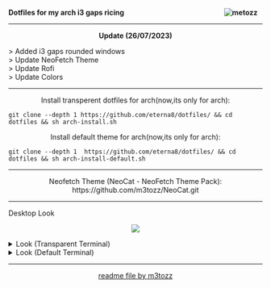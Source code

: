 <b><img src="https://hits.sh/github.com/eterna8/dotfiles.git.svg?label=views&color=fe7d37" alt="metozz" hspace="10"
 align="right" /> Dotfiles for my arch i3 gaps ricing</b>
 
--------------------------------------------------------------------------


<p align="center"> <b>Update (26/07/2023)</b></p>
> Added i3 gaps rounded windows <br>
> Update NeoFetch Theme <br>
> Update Rofi <br>
> Update Colors <br>

--------------------------------------------------------------------------

<p align="center">Install transperent dotfiles for arch(now,its only for arch):</p>

```
git clone --depth 1 https://github.com/eterna8/dotfiles/ && cd dotfiles && sh arch-install.sh
```

<p align="center">Install default theme for arch(now,its only for arch):</p>

```
git clone --depth 1  https://github.com/eterna8/dotfiles/ && cd dotfiles && sh arch-install-default.sh
```

--------------------------------------------------------------------------
<p align="center">Neofetch Theme (NeoCat - NeoFetch Theme Pack): https://github.com/m3tozz/NeoCat.git</p>

--------------------------------------------------------------------------
Desktop Look<br>

<p align="center"><img src="https://github.com/eterna8/dotfiles/assets/79897762/a067fe54-a0d0-4878-9c63-3dab4c37d492">


<br/>
<details>
<summary> Look (Transparent Terminal) </summary>

![image](https://github.com/eterna8/dotfiles/assets/79897762/530e7915-15a4-487f-b222-021eb7f90de1)
</details>

<details>
<summary> Look (Default Terminal) </summary> 

![image](https://github.com/eterna8/dotfiles/assets/79897762/310d0dc3-a194-463d-baca-4c89fa83ef41)
</details>

--------------------------------------------------------------------------
<p align="center"><a href="https://github.com/m3tozz">readme file by m3tozz</a>

